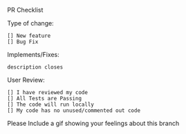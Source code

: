 PR Checklist

Type of change:

    [] New feature
    [] Bug Fix

Implements/Fixes:

    description closes

User Review:

    [] I have reviewed my code
    [] All Tests are Passing
    [] The code will run locally
    [] My code has no unused/commented out code

Please Include a gif showing your feelings about this branch
